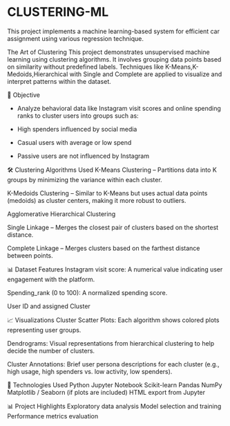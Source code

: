 # CLUSTERING-ML
This project implements a machine learning-based system for efficient car assignment using various regression technique.

The Art of Clustering
This project demonstrates unsupervised machine learning using clustering algorithms. It involves grouping data points based on similarity without predefined labels. Techniques like K-Means,K-Medoids,Hierarchical with Single and Complete are applied to visualize and interpret patterns within the dataset.

🧠 Objective
- Analyze behavioral data like Instagram visit scores and online spending ranks to cluster users into groups such as:

- High spenders influenced by social media

- Casual users with average or low spend

- Passive users are not influenced by Instagram

🛠️ Clustering Algorithms Used
K-Means Clustering – Partitions data into K groups by minimizing the variance within each cluster.

K-Medoids Clustering – Similar to K-Means but uses actual data points (medoids) as cluster centers, making it more robust to outliers.

Agglomerative Hierarchical Clustering

Single Linkage – Merges the closest pair of clusters based on the shortest distance.

Complete Linkage – Merges clusters based on the farthest distance between points.

📊 Dataset Features
Instagram visit score: A numerical value indicating user engagement with the platform.

Spending_rank (0 to 100): A normalized spending score.

User ID and assigned Cluster

📈 Visualizations
Cluster Scatter Plots: Each algorithm shows colored plots representing user groups.

Dendrograms: Visual representations from hierarchical clustering to help decide the number of clusters.

Cluster Annotations: Brief user persona descriptions for each cluster (e.g., high usage, high spenders vs. low activity, low spenders).

🧠 Technologies Used
Python
Jupyter Notebook
Scikit-learn
Pandas
NumPy
Matplotlib / Seaborn (if plots are included)
HTML export from Jupyter

📊 Project Highlights
Exploratory data analysis
Model selection and training
Performance metrics evaluation
